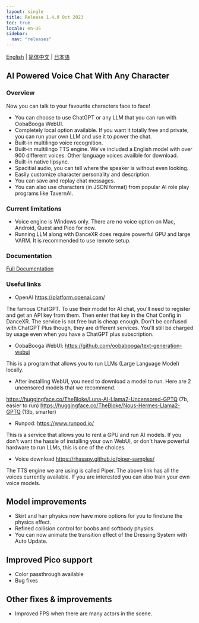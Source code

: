 ```yaml
---
layout: single
title: Release 1.4.9 Oct 2023
toc: true
locale: en-US
sidebar:
  nav: "releases"
---
```

[English](/dancexr/releases/1.4.9) | [简体中文](/zh/dancexr/releases/1.4.9) | [日本語](/jp/dancexr/releases/1.4.9)


## AI Powered Voice Chat With Any Character
### Overview
Now you can talk to your favourite characters face to face!
* You can choose to use ChatGPT or any LLM that you can run with OobaBooga WebUI. 
* Completely local option available. If you want it totally free and private, you can run your own LLM and use it to power the chat. 
* Built-in multilingo voice recognition.
* Built-in multilingo TTS engine. We've included a English model with over 900 different voices. Other language voices availble for download.
* Built-in native lipsync. 
* Spacitial audio, you can tell where the speaker is without even looking. 
* Easily customize character personality and description. 
* You can save and replay chat messages.
* You can also use characters (in JSON format) from popular AI role play programs like TavernAI. 

### Current limitations
* Voice engine is Windows only. There are no voice option on Mac, Android, Quest and Pico for now. 
* Running LLM along with DanceXR does require powerful GPU and large VARM. It is recommended to use remote setup. 

### Documentation
[Full Documentation](../ai_chat)

### Useful links

* OpenAI https://platform.openai.com/

The famous ChatGPT. To use their model for AI chat, you'll need to register and get an API key from them. Then enter that key in the Chat Config in DanceXR. The service is not free but is cheap enough. Don't be confused with ChatGPT Plus though, they are different services. You'll still be charged by usage even when you have a ChatGPT plus subscription. 


* OobaBooga WebUI: https://github.com/oobabooga/text-generation-webui

This is a program that allows you to run LLMs (Large Language Model) locally. 


* After installing WebUI, you need to download a model to run. Here are 2 uncensored models that we recommend. 

https://huggingface.co/TheBloke/Luna-AI-Llama2-Uncensored-GPTQ (7b, easier to run) 
https://huggingface.co/TheBloke/Nous-Hermes-Llama2-GPTQ (13b, smarter)


* Runpod: https://www.runpod.io/

This is a service that allows you to rent a GPU and run AI models. If you don't want the hassle of installing your own WebUI, or don't have powerful hardware to run LLMs, this is one of the choices. 


* Voice download https://rhasspy.github.io/piper-samples/

The TTS engine we are using is called Piper. The above link has all the voices currently available. If you are interested you can also train your own voice models.


## Model improvements
* Skirt and hair physics now have more options for you to finetune the physics effect.
* Refined collision control for boobs and softbody physics.
* You can now animate the transition effect of the Dressing System with Auto Update.

## Improved Pico support
* Color passthrough available
* Bug fixes

## Other fixes & improvements
* Improved FPS when there are many actors in the scene. 